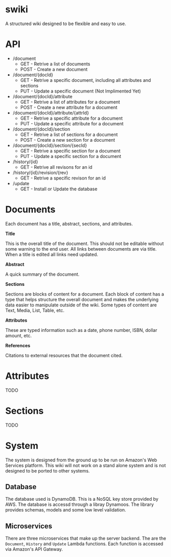 # swiki

A structured wiki designed to be flexible and easy to use.

# API

* /document
  * GET - Retrive a list of documents
  * POST - Create a new document
* /document/{docId}
  * GET - Retrive a specific document, including all attributes and sections
  * PUT - Update a specific document (Not Implimented Yet)
* /document/{docId}/attribute
  * GET - Retrive a list of attributes for a document
  * POST - Create a new attribute for a document
* /document/{docId}/attribute/{attrId}
  * GET - Retrive a specific attribute for a document
  * PUT - Update a specific attribute for a document
* /document/{docId}/section
  * GET - Retrive a list of sections for a document
  * POST - Create a new section for a document
* /document/{docId}/section/{secId}
  * GET - Retrive a specific section for a document
  * PUT - Update a specific section for a document
* /history/{id}
  * GET - Retrive all revisons for an id
* /history/{id}/revision/{rev}
  * GET - Retrive a specific revison for an id
* /update
  * GET - Install or Update the database

# Documents

Each document has a title, abstract, sections, and attributes.

**Title**

This is the overall title of the document. This should not be editable without some warning to the end user. All links between documents are via title. When a title is edited all links need updated.

**Abstract**

A quick summary of the document.

**Sections**

Sections are blocks of content for a document. Each block of content has a type that helps structure the overall document and makes the underlying data easier to manipulate outside of the wiki. Some types of content are Text, Media, List, Table, etc.

**Attributes**

These are typed information such as a date, phone number, ISBN, dollar amount, etc.

**References**

Citations to external resources that the document cited.


# Attributes

TODO

# Sections

TODO

# System

The system is designed from the ground up to be run on Amazon's Web Services platform. This wiki will not work on a stand alone system and is not designed to be ported to other systems.

## Database

The database used is DynamoDB. This is a NoSQL key store provided by AWS. The database is accessd through a libray Dynamoos. The library provides schemas, models and some low level validation.

## Microservices

There are three microservices that make up the server backend. The are the `Document`, `History` and `Update` Lambda functions. Each function is accessed via Amazon's API Gateway.
